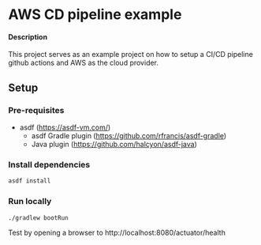 # AWS CD pipeline example

#### Description
This project serves as an example project on how to setup
a CI/CD pipeline github actions and AWS as the cloud provider.

## Setup
### Pre-requisites
- asdf (https://asdf-vm.com/)  
  - asdf Gradle plugin (https://github.com/rfrancis/asdf-gradle)  
  - Java plugin (https://github.com/halcyon/asdf-java)

### Install dependencies
```bash
asdf install
```

### Run locally
```bash
./gradlew bootRun
```
Test by opening a browser to http://localhost:8080/actuator/health